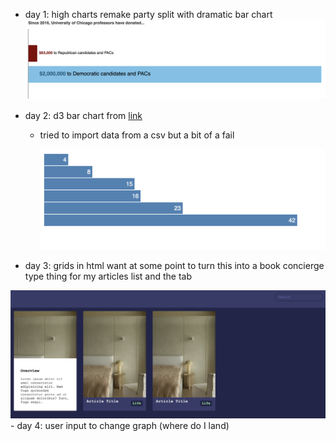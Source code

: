 - day 1: high charts remake party split with dramatic bar chart
  <img width="600" alt="day1" src="https://github.com/Asteinhart/100_days/blob/main/2024_jan/screenshots/day1.png">

- day 2: d3 bar chart from [link](https://observablehq.com/@d3/lets-make-a-bar-chart/3)
  - tried to import data from a csv but a bit of a fail
  
    <img width="600" alt="day1" src="https://github.com/Asteinhart/100_days/blob/main/2024_jan/screenshots/day2.png">
    
- day 3: grids in html
want at some point to turn this into a book concierge type thing for my articles list and the tab 
<img width="600" alt="day1" src="https://github.com/Asteinhart/100_days/blob/main/2024_jan/screenshots/day3.png">
- day 4: user input to change graph (where do I land)
